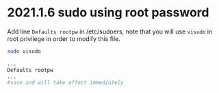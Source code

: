 # 2021.1.6 sudo using root password

Add line `Defaults rootpw` in /etc/sudoers, note that you will use `visudo` in root privilege in order to modify this file.

```bash
sudo visudo

...
Defaults rootpw
...
#save and will take effect immediately
```

